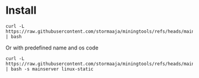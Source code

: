 # Install

    curl -L https://raw.githubusercontent.com/stormaaja/miningtools/refs/heads/main/xmrig/install_service.sh | bash

Or with predefined name and os code

    curl -L https://raw.githubusercontent.com/stormaaja/miningtools/refs/heads/main/xmrig/install_service.sh | bash -s mainserver linux-static